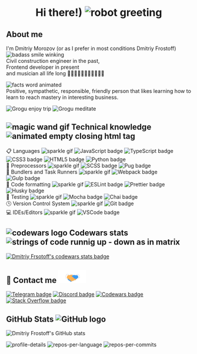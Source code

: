 <!--title start-->
<h1 align="center">Hi there!) <img src="https://user-images.githubusercontent.com/74038190/221352989-518609ab-b4d1-459e-929f-a08cd2bd9b3c.gif" height="50" width="50" alt="robot greeting"></h1>
<!--title end-->
<!--about me start-->
<section>
  <h2>About me</h2>    
  <span>I'm Dmitriy Morozov (or as I prefer in most conditions Dmitriy Frostoff) <img src="https://user-images.githubusercontent.com/74038190/212744289-c46f1717-bfc9-4724-8ef3-4b08e3583110.gif" height="32" width="32" alt="badass smile winking"><br>
  Civil construction engineer in the past, <br>
  Frontend developer in present <br>
  and musician all life long 🎼🎸🎤🎹🎹🎹🎹🎹🎹🎹🥁</span>
  <p>
    <img src="https://user-images.githubusercontent.com/74038190/238200839-9c351cb9-c9a2-4b20-8420-e96b8331a53b.gif" height="32" alt="facts word animated">
    <br>
    Positive, sympathetic, responsible, friendly person that likes learning how to learn to reach mastery in interesting business.
  </p>
  <img src="https://i.pinimg.com/originals/17/bc/93/17bc93709623f3d656249027fb1df1ff.gif" alt="Grogu enjoy trip" height="75"> <img src="https://media.tenor.com/9vZ20T7kkvAAAAAC/baby-yoda.gif" alt="Grogu meditate" height="75">
</section>
<!--about me end-->
<!--Languages and technologies start-->
<section>
  <h2>
    <img src="https://media1.giphy.com/media/v1.Y2lkPTc5MGI3NjExdGx4aThxcXd2MXJ4a3BvcjJlZnVybmRtNjhvdGNsNTE5c2VnN3ltcSZlcD12MV9pbnRlcm5hbF9naWZfYnlfaWQmY3Q9cw/QZgmnqMZzT9jv5plSA/giphy.gif" width="32" alt="magic wand gif">
    Technical knowledge
    <img src="https://media2.giphy.com/media/QssGEmpkyEOhBCb7e1/giphy.gif?cid=ecf05e47a0n3gi1bfqntqmob8g9aid1oyj2wr3ds3mg700bl&rid=giphy.gif" width="32" alt="animated empty closing html tag"></h2>   
  <div>
    <span>
      📋 Languages
      <img src="https://media.tenor.com/3nT-5pb890wAAAAj/sparkle.gif" width="32" alt="sparkle gif">
    </span>
    <img src="https://img.shields.io/badge/-javascript-%23090909?style=for-the-badge&logo=javascript" height="24" alt="JavaScript badge">
    <img src="https://img.shields.io/badge/-typescript-%23090909?style=for-the-badge&logo=typescript" height="24" alt="TypeScript badge">
    <img src="https://img.shields.io/badge/css3-%23090909.svg?style=for-the-badge&logo=css3&logoColor=%231572B6" height="24" alt="CSS3 badge">
    <img src="https://img.shields.io/badge/-HTML5-%23090909?style=for-the-badge&logo=HTML5" height="24" alt="HTML5 badge">
    <img src="https://img.shields.io/badge/python-%23090909?style=for-the-badge&logo=python&logoColor=ffdd54" height="24" alt="Python badge">
  </div>
  <div>
    <span>
      🚀 Preprocessors
      <img src="https://media.tenor.com/3nT-5pb890wAAAAj/sparkle.gif" width="32" alt="sparkle gif">
    </span>
    <img src="https://img.shields.io/badge/-scss-%23090909?style=for-the-badge&logo=sass" height="24" alt="SCSS badge">
    <img src="https://img.shields.io/badge/Pug-CCC5B2?style=for-the-badge&logo=pug&logoColor=8F6905" height="24" alt="Pug badge">  
  </div>
<!--   <div>
    <span>🚀 Frameworks, Platforms and Libraries <img src="https://media.tenor.com/3nT-5pb890wAAAAj/sparkle.gif" width="32" alt="sparkle gif"></span alt="sparkle gif">   
  </div> -->
  <div>
    <span>
      🔗 Bundlers and Task Runners
      <img src="https://media.tenor.com/3nT-5pb890wAAAAj/sparkle.gif" width="32" alt="sparkle gif">
    </span>
    <img src="https://img.shields.io/badge/-webpack-%23090909?style=for-the-badge&logo=webpack" height="24" alt="Webpack badge">
    <img src="https://img.shields.io/badge/-gulp-%23090909?style=for-the-badge&logo=gulp" height="24" alt="Gulp badge">
  </div>
  <div>
    <span>
      📐 Code formatting
      <img src="https://media.tenor.com/3nT-5pb890wAAAAj/sparkle.gif" width="32" alt="sparkle gif">
    </span>
    <img src="https://img.shields.io/badge/-ESLint-%23090909?style=for-the-badge&logo=ESLint&logoColor=341BAB" height="24" alt="ESLint badge">
    <img src="https://img.shields.io/badge/-prettier-%23090909?style=for-the-badge&logo=prettier&logoColor=F7BA3E" height="24" alt="Prettier badge">
    <img src="https://img.shields.io/badge/-Husky-%23090909?style=for-the-badge&logo=Husky&logoColor=FFFF56" height="24" alt="Husky badge">
  </div>
  <div>
    <span>
      🔔 Testing
      <img src="https://media.tenor.com/3nT-5pb890wAAAAj/sparkle.gif" width="32" alt="sparkle gif">
    </span>
    <img src="https://img.shields.io/badge/mocha-%23090909?style=for-the-badge&logo=mocha&logoColor=8d6748" height="24" alt="Mocha badge">
    <img src="https://img.shields.io/badge/chai-%23090909?style=for-the-badge&logo=chai&logoColor=a40802" height="24" alt="Chai badge">
  </div>
  <div>
    <span>
      🕓 Version Control System
      <img src="https://media.tenor.com/3nT-5pb890wAAAAj/sparkle.gif" width="32" alt="sparkle gif">
    </span>    
    <img src="https://img.shields.io/badge/git-%23090909.svg?style=for-the-badge&logo=git&logoColor=white&logoColor=%23E34234" height="24" alt="Git badge">
  </div>
  <div>
    <span>
      💻 IDEs/Editors
      <img src="https://media.tenor.com/3nT-5pb890wAAAAj/sparkle.gif" width="32" alt="sparkle gif">
    </span>
    <img src="https://img.shields.io/badge/VSCode-%23090909?style=for-the-badge&logo=visual%20studio%20code&logoColor=%231572B6" height="24" alt="VSCode badge">
  </div>
</section>
<!--Languages and technologies end-->
<!--Codewars info start-->
<section>
  <h2>
    <img src="https://camo.githubusercontent.com/b5b4d91ce895d7f23d42e7158dbef776c2037e8b304cb0d960f3cb7311db43a0/68747470733a2f2f6769742e696f2f4a4d643461" alt="codewars logo" width="32"> Codewars stats &nbsp;<img src="https://media4.giphy.com/media/v1.Y2lkPTc5MGI3NjExYjFlODRhM2I5M2EzN2JjNjhiMzkyZjg1OWNlMGI5NmQ5NzdlMmUyMiZlcD12MV9pbnRlcm5hbF9naWZzX2dpZklkJmN0PWc/A06UFEx8jxEwU/giphy.gif" width="48" alt="strings of code runnig up - down as in matrix"></h2>
  <a href="https://www.codewars.com/users/rsschool_78dcfb24c923f558" target="_blank"><img src="https://www.codewars.com/users/rsschool_78dcfb24c923f558/badges/large" alt="Dmitriy Frsotoff's codewars stats badge"></a>
</section>
<!--Codewars info end-->
<!--Contact me start-->
<section>
  <h2> 📱 Contact me <img src='https://raw.githubusercontent.com/benbahrenburg/benbahrenburg/main/assets/handshake.gif' width="75" alt="handshake gif'"></h2>    
  <a href="https://t.me/Dmitriy_Frostoff"><img src="https://img.shields.io/badge/-telegram-090909?style=for-the-badge&logo=telegram" alt="Telegram badge"></a>
  <a href="https://discord.com/channels/@Dmitriy-Frostoff#9603"><img src="https://img.shields.io/badge/-Discord-090909?style=for-the-badge&logo=Discord" alt="Discord badge"></a>
  <a href="https://www.codewars.com/users/rsschool_78dcfb24c923f558"><img src="https://img.shields.io/badge/-Codewars-090909?style=for-the-badge&logo=Codewars&logoColor=%23E34234" alt="Codewars badge"></a>
  <a href="https://stackoverflow.com/users/20705648/dmitriy-frostoff"><img src="https://img.shields.io/badge/-Stackoverflow-090909?style=for-the-badge&logo=stack-overflow&logoColor=%23FF4433" alt="Stack Overflow badge"></a>
</section>
<!--Contact me end-->
<!--GitHub Stats start-->
<section>
  <h2> GitHub Stats <img src="https://media1.giphy.com/media/du3J3cXyzhj75IOgvA/giphy.gif?cid=ecf05e47x2g034i9pzwtzzsd3xgg2w9nr94t4tflbbgo3008&rid=giphy.gif" width="32" alt="GitHub logo"> </h2>

  <img src="https://github-readme-stats-sigma-five.vercel.app/api?username=Dmitriy-Frostoff&show_icons=true&theme=tokyonight&count_private=true" alt="Dmitriy Frostoff's GitHub stats">

  <a href="https://github.com/Dmitriy-Frostoff"></a>
  <img src="http://github-profile-summary-cards.vercel.app/api/cards/profile-details?username=Dmitriy-Frostoff&theme=tokyonight&layout=compact" alt="profile-details">
  <img src="http://github-profile-summary-cards.vercel.app/api/cards/repos-per-language?username=Dmitriy-Frostoff&theme=tokyonight" alt="repos-per-language">
  <img src="http://github-profile-summary-cards.vercel.app/api/cards/most-commit-language?username=Dmitriy-Frostoff&theme=tokyonight" alt="repos-per-commits">
</section>
<!--GitHub Stats end-->
